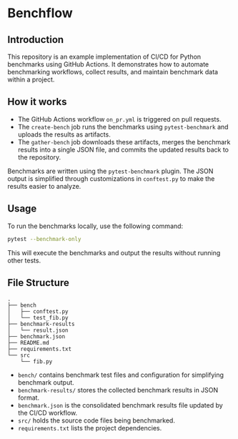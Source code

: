 # Benchflow

## Introduction

This repository is an example implementation of CI/CD for Python benchmarks using GitHub Actions. It demonstrates how to automate benchmarking workflows, collect results, and maintain benchmark data within a project.

## How it works

- The GitHub Actions workflow `on_pr.yml` is triggered on pull requests.
- The `create-bench` job runs the benchmarks using `pytest-benchmark` and uploads the results as artifacts.
- The `gather-bench` job downloads these artifacts, merges the benchmark results into a single JSON file, and commits the updated results back to the repository.

Benchmarks are written using the `pytest-benchmark` plugin. The JSON output is simplified through customizations in `conftest.py` to make the results easier to analyze.

## Usage

To run the benchmarks locally, use the following command:

```bash
pytest --benchmark-only
```

This will execute the benchmarks and output the results without running other tests.

## File Structure

```
.
├── bench
│   ├── conftest.py
│   └── test_fib.py
├── benchmark-results
│   └── result.json
├── benchmark.json
├── README.md
├── requirements.txt
└── src
    └── fib.py
```

- `bench/` contains benchmark test files and configuration for simplifying benchmark output.
- `benchmark-results/` stores the collected benchmark results in JSON format.
- `benchmark.json` is the consolidated benchmark results file updated by the CI/CD workflow.
- `src/` holds the source code files being benchmarked.
- `requirements.txt` lists the project dependencies.
